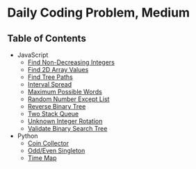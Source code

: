 # Daily Coding Problem, Medium

## Table of Contents

-   JavaScript
    -   [Find Non-Decreasing Integers](find-non-decreasing-integers)
    -   [Find 2D Array Values](find-2d-array-values)
    -   [Find Tree Paths](find-tree-paths)
    -   [Interval Spread](interval-spread)
    -   [Maximum Possible Words](maximum-possible-words)
    -   [Random Number Except List](random-number-except-list)
    -   [Reverse Binary Tree](reverse-binary-tree)
    -   [Two Stack Queue](two-stack-queue)
    -   [Unknown Integer Rotation](unknown-integer-rotation)
    -   [Validate Binary Search Tree](validate-binary-search-tree)
-   Python
    -   [Coin Collector](coin-collector)
    -   [Odd/Even Singleton](odd-even-singleton)
    -   [Time Map](time-map)

